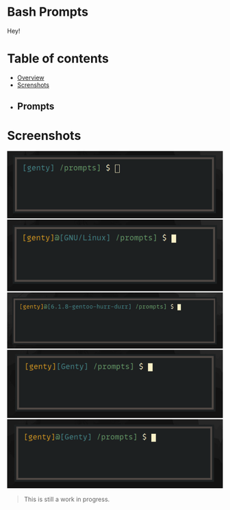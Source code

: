 
# Bash Prompts

Hey!

# Table of contents

- [Overview](#overview)
- [Screnshots](#screenshots)
- ## Prompts

# Screenshots
![prompt0.png](prompt0.png)
![prompt1.png](prompt1.png)
![prompt2.png](prompt2.png)
![prompt3.png](prompt3.png)
![prompt4.png](prompt4.png)

> This is still a work in progress. 
